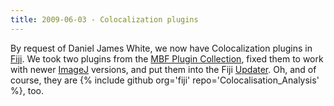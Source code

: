 ```yaml
---
title: 2009-06-03 - Colocalization plugins
---
```


By request of Daniel James White, we now have Colocalization plugins in [Fiji](/software/fiji). We took two plugins from the [MBF Plugin Collection](/software/mbf-imagej), fixed them to work with newer [ImageJ](/software/imagej) versions, and put them into the Fiji [Updater](/plugins/updater). Oh, and of course, they are {% include github org='fiji' repo='Colocalisation\_Analysis' %}, too.

 
